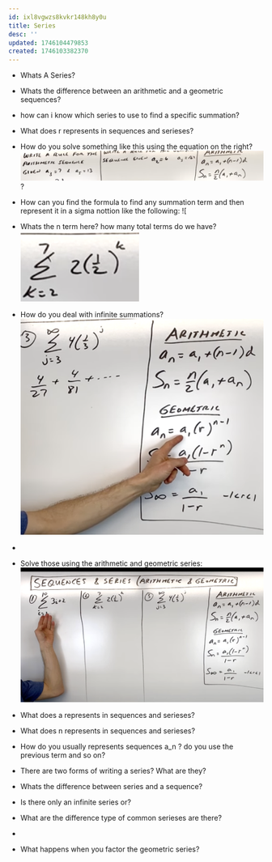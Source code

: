 ```yaml
---
id: ixl8vgwzs8kvkr148kh8y0u
title: Series
desc: ''
updated: 1746104479853
created: 1746103382370
---
```



- Whats A Series?
- Whats the difference between an arithmetic and a geometric sequences?
- how can i know which series to use to find a specific summation?
- What does r represents in sequences and serieses?
- How do you solve something like this using the equation on the right? ![alt text](image-32.png)?
- How can you find the formula to find any summation term and then represent it in a sigma nottion like the following: ![
- Whats the n term here? how many total terms do we have? ![alt text](image-34.png)
- How do you deal with infinite summations? ![alt text](image-35.png)
- 
- Solve those using the arithmetic and geometric series: ![alt text](image-33.png)
- What does a represents in sequences and serieses?
- What does n represents in sequences and serieses?
- How do you usually represents sequences a_n ? do you use the previous term and so on? 
- There are two forms of writing a series? What are they?
- Whats the difference between series and a sequence?
- Is there only an infinite series or?
- What are the difference type of common serieses are there?
- 

- What happens when you factor the geometric series?